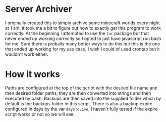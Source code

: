 # Server Archiver
I originally created this to simply archive some minecraft worlds every night at 1 am, it took me a bit to figure out how to exactly get this program to work correctly.
At the beginning I attempted to use the `tar` package but that never ended up working correctly so I opted to just have javascript run bash for me.
Sure there is probally many better ways to do this but this is the one that ended up working for my use case, I wish I could of used crontab but it wouldn't work either.

# How it works
Paths are configured at the top of the script with the desired file name and then desired folder paths, they are then converted into strings and then executed by bash.
Backups are then saved into the supplied folder which by default is the backups folder in this script. There is also a backup expire configured in days by the var `daysToLive`,
I haven't fully tested if the expire script works or not so we will see.